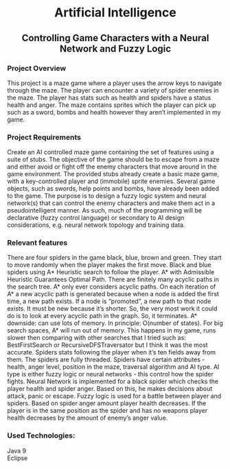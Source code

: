 <h1 align="center">Artificial Intelligence</h1> 
<h2 align="center">Controlling Game Characters with a Neural Network and Fuzzy Logic</h2> 


### Project Overview
This project is a maze game where a player uses the arrow keys to navigate through the maze. The player can encounter a variety of spider enemies in the maze. The player has stats such as health and spiders have a status health and anger. The maze contains sprites which the player can pick up such as a sword, bombs and health however they aren’t implemented in my game.

### Project Requirements
Create an AI controlled maze game containing the set of features using a suite of stubs. The objective of the game should be to escape
from a maze and either avoid or fight off the enemy characters that move around in the game environment. The provided stubs already create a basic maze game, with a key-controlled player and (immobile) sprite enemies. Several game objects, such as swords, help points and
bombs, have already been added to the game. The purpose is to design a fuzzy logic system and neural network(s) that can control the enemy characters and make them act in a pseudointelligent manner. As such, much of the programming will be declarative (fuzzy control
language) or secondary to AI design considerations, e.g. neural network topology and training data.

### Relevant features
There are four spiders in the game black, blue, brown and green. They start to move randomly when the player makes the first move. Black and blue spiders using A* Heuristic search to follow the player. A* with Admissible Heuristic Guarantees Optimal Path. There are finitely many acyclic paths in the search tree. A* only ever considers acyclic paths.  On each iteration of A* a new acyclic path is generated because when a node is added the first time, a new path exists. If a node is “promoted”, a new path to that node exists. It must be new because it’s shorter. So, the very most work it could do is to look at every acyclic path in the graph. So, it terminates. A* downside: can use lots of memory. In principle: O(number of states). For big search spaces, A* will run out of memory. This happens in my game, runs slower then comparing with other searches that I tried such as: BestFirstSearch or RecursiveDFSTraversator but I think it was the most accurate. Spiders stats following the player when it’s ten fields away from them. The spiders are fully threaded. Spiders have certain attributes - health, anger level, position in the maze, traversal algorithm and AI type. AI type is either fuzzy logic or neural networks - this control how the spider fights. Neural Network is implemented for a black spider which checks the player health and spider anger. Based on this, he makes decisions about attack, panic or escape. Fuzzy logic is used for a battle between player and spiders. Based on spider anger amount player health decreases. If the player is in the same position as the spider and has no weapons player health decreases by the amount of enemy’s anger value.

### Used Technologies:
Java 9 </br>
Eclipse </br>

